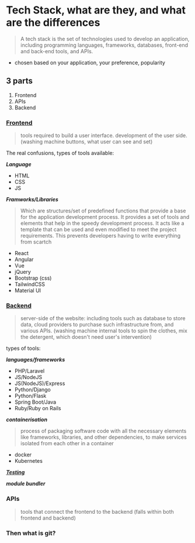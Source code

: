 # Tech Stack, what are they, and what are the differences 

> A tech stack is the set of technologies used to develop an application, including programming languages, frameworks, databases, front-end and back-end tools, and APIs.
- chosen based on your application, your preference, popularity

## 3 parts 
1. Frontend
2. APIs
3. Backend

### [Frontend](https://www.geeksforgeeks.org/front-end-development/)
> tools required to build a user interface. development of the user side. (washing machine buttons, what user can see and set)

The real confusions, types of tools available:

***Language***
- HTML
- CSS
- JS


***Framworks/Libraries***
> Which are structures/set of predefined functions that provide a base for the application development process. It provides a set of tools and elements that help in the speedy development process. It acts like a template that can be used and even modified to meet the project requirements. This prevents developers having to write everything from scartch
- React
- Angular
- Vue
- jQuery
- Bootstrap (css)
- TailwindCSS
- Material UI

### [Backend](https://www.geeksforgeeks.org/backend-development/)
> server-side of the website: including tools such as database to store data, cloud providers to purchase such infrastructure from, and various APIs. (washing machine internal tools to spin the clothes, mix the detergent, which doesn't need user's intervention)

types of tools:

***languages/frameworks***
- PHP/Laravel
- JS/NodeJS
- JS(NodeJS)/Express 
- Python/Django
- Python/Flask
- Spring Boot/Java
- Ruby/Ruby on Rails

***containerisation***
> process of packaging software code with all the necessary elements like frameworks, libraries, and other dependencies, to make services isolated from each other in a container
- docker
- Kubernetes

***[Testing](https://www.geeksforgeeks.org/software-testing-tools/)***

***module bundler***

### APIs
> tools that connect the frontend to the backend (falls within both frontend and backend)

### Then what is git?
